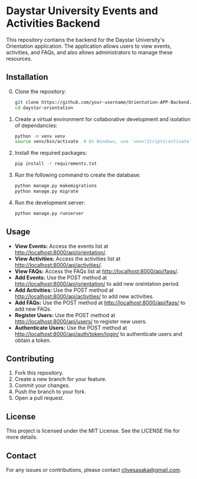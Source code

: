 # Daystar University Events and Activities Backend

This repository contains the backend for the Daystar University's Orientation application. The application allows users to view events, activities, and FAQs, and also allows administrators to manage these resources.

## Installation

0. Clone the repository:
    ```bash
    git clone https://github.com/your-username/Orientation-APP-Backend.git
    cd daystar-orientation
    ```

1. Create a virtual environment for collaborative development and isolation of dependancies:
    ```bash
    python -m venv venv
    source venv/bin/activate  # On Windows, use `venv\Scripts\activate`
    ```

2. Install the required packages:
    ```bash
    pip install -r requirements.txt
    ```

3. Run the following command to create the database:
    ```bash
    python manage.py makemigrations
    python manage.py migrate
    ```

4. Run the development server:
    ```bash
    python manage.py runserver
    ```

## Usage

- **View Events:** Access the events list at [http://localhost:8000/api/orientation/](http://localhost:8000/api/orientation/).
- **View Activities:** Access the activities list at [http://localhost:8000/api/activities/](http://localhost:8000/api/activities/).
- **View FAQs:** Access the FAQs list at [http://localhost:8000/api/faqs/](http://localhost:8000/api/faqs/).
- **Add Events:** Use the POST method at [http://localhost:8000/api/orientation/](http://localhost:8000/api/orientation/) to add new oreintation period.
- **Add Activities:** Use the POST method at [http://localhost:8000/api/activities/](http://localhost:8000/api/activities/) to add new activities.
- **Add FAQs:** Use the POST method at [http://localhost:8000/api/faqs/](http://localhost:8000/api/faqs/) to add new FAQs.
- **Register Users:** Use the POST method at [http://localhost:8000/api/users/](http://localhost:8000/api/users/) to register new users.
- **Authenticate Users:** Use the POST method at [http://localhost:8000/api/auth/token/login/](http://localhost:8000/api/auth/token/login/) to authenticate users and obtain a token.

## Contributing

1. Fork this repository.
2. Create a new branch for your feature.
3. Commit your changes.
4. Push the branch to your fork.
5. Open a pull request.

## License

This project is licensed under the MIT License. See the LICENSE file for more details.

## Contact

For any issues or contributions, please contact [clivesasaka@gmail.com](mailto:clivesasaka@gmail.com).
